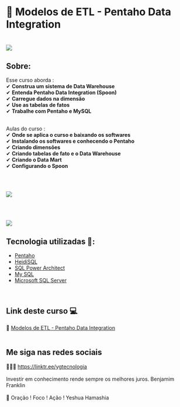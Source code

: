 # 🎲   Modelos de ETL - Pentaho Data Integration

<h1>
   <img src="https://i.ibb.co/6WR7tjR/Modelos-de-ETL-Pentaho-Data-Integration.png" border="0">
</h1>

## Sobre: 

Esse curso aborda :<br>
✔  **Construa um sistema de Data Warehouse**<br>
✔  **Entenda Pentaho Data Integration (Spoon)**<br>
✔  **Carregue dados na dimensão**<br>
✔  **Use as tabelas de fatos**<br>
✔  **Trabalhe com Pentaho e MySQL**<br><br>

Aulas do curso :<br>
✔  **Onde se aplica o curso e baixando os softwares**<br>
✔  **Instalando os softwares e conhecendo o Pentaho**<br>
✔  **Criando dimensões**<br>
✔  **Criando tabelas de fato e o Data Warehouse**<br>
✔  **Criando o Data Mart**<br>
✔  **Configurando o Spoon**<br>

<br>
<h2>
   <img src="https://i.ibb.co/Dgt5wnm/Softwares-auxiliares.png" border="0">
</h2>
<br>
<h2>
   <img src="https://i.ibb.co/pbfwfP6/Softwares-Pentaho.png" border="0">
</h2>

## Tecnologia utilizadas 🚀:

* <a href="https://pt.wikipedia.org/wiki/Pentaho">Pentaho</a>  
* <a href="https://pt.wikipedia.org/wiki/HeidiSQL">HeidiSQL</a> 
* <a href="http://www.bestofbi.com/page/news-architect-018">SQL Power Architect</a> 
* <a href="https://pt.wikipedia.org/wiki/MySQL">My SQL</a> 
* <a href="https://pt.wikipedia.org/wiki/Microsoft_SQL_Server">Microsoft SQL Server</a>
<br>

## Link deste curso  💻

 🎯 <a href="https://cursos.alura.com.br/course/pentaho-data-integration-modelos-etl
" target="_blank" >Modelos de ETL - Pentaho Data Integration</a>
<br>
<br>

## Me siga nas redes sociais

👨‍💼🔮  https://linktr.ee/ygtecnologia 
<br>
<br> 
Investir em conhecimento rende sempre os melhores juros. Benjamim Franklin
<br>
<br> 
🙏 Oração ! Foco ! Ação ! Yeshua Hamashia

